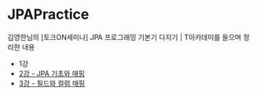 # JPAPractice
김영한님의 [토크ON세미나] JPA 프로그래밍 기본기 다지기 | T아카데미를 들으며 정리한 내용

- 1강
- [2강 - JPA 기초와 매핑](./notes/2_JPA기초와매핑.md)
- [3강 - 필드와 컬럼 매핑](./notes/3_필드와컬럼매핑.md)
